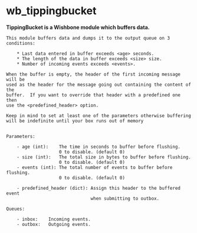 wb_tippingbucket
================

**TippingBucket is a Wishbone module which buffers data.**

    This module buffers data and dumps it to the output queue on 3 conditions:

        * Last data entered in buffer exceeds <age> seconds.
        * The length of the data in buffer exceeds <size> size.
        * Number of incoming events exceeds <events>.

    When the buffer is empty, the header of the first incoming message will be
    used as the header for the message going out containing the content of the
    buffer.  If you want to override that header with a predefined one then
    use the <predefined_header> option.

    Keep in mind to set at least one of the parameters otherwise buffering
    will be indefinite until your box runs out of memory


    Parameters:

        - age (int):    The time in seconds to buffer before flushing.
                        0 to disable. (default 0)
        - size (int):   The total size in bytes to buffer before flushing.
                        0 to disable. (default 0)
        - events (int): The total number of events to buffer before flushing.
                        0 to disable. (default 0)

        - predefined_header (dict): Assign this header to the buffered event
                                    when submitting to outbox.

    Queues:

        - inbox:    Incoming events.
        - outbox:   Outgoing events.
